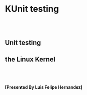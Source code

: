 # KUnit testing
<BR><BR>

## Unit testing
## the Linux Kernel

<BR><BR>

#### [Presented By Luis Felipe Hernandez]